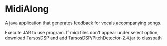 # MidiAlong
A java application that generates feedback for vocals accompanying songs.

Execute JAR to use program. If midi files don't appear under select option, download TarsosDSP and add TarsosDSP/PitchDetector-2.4.jar to classpath
